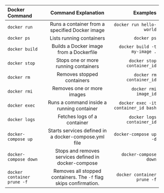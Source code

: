 | **Docker Command**          |                      **Command Explanation**                      |                        **Examples** |
| :-------------------------- | :---------------------------------------------------------------: | ----------------------------------: |
| `docker run`                |          Runs a container from a specified Docker image           |            `docker run hello-world` |
| `docker ps`                 |                     Lists running containers                      |                         `docker ps` |
| `docker build`              |              Builds a Docker image from a Dockerfile              |        `docker build -t my-image .` |
| `docker stop`               |               Stops one or more running containers                |          `docker stop container_id` |
| `docker rm`                 |                    Removes stopped containers                     |            `docker rm container_id` |
| `docker rmi`                |                    Removes one or more images                     |               `docker rmi image_id` |
| `docker exec`               |             Runs a command inside a running container             | `docker exec -it container_id bash` |
| `docker logs`               |                    Fetches logs of a container                    |          `docker logs container_id` |
| `docker-compose up`         |       Starts services defined in a docker-compose.yml file        |              `docker-compose up -d` |
| `docker-compose down`       |       Stops and removes services defined in docker-compose        |               `docker-compose down` |
| `docker container prune -f` | Removes all stopped containers. The `-f` flag skips confirmation. |         `docker container prune -f` |
